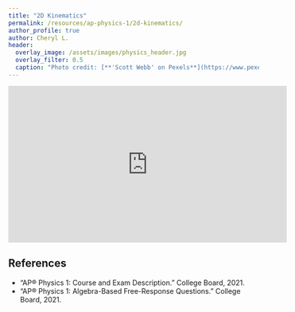 ```yaml
---
title: "2D Kinematics"
permalink: /resources/ap-physics-1/2d-kinematics/
author_profile: true
author: Cheryl L.
header:
  overlay_image: /assets/images/physics_header.jpg
  overlay_filter: 0.5
  caption: "Photo credit: [**'Scott Webb' on Pexels**](https://www.pexels.com/photo/people-riding-carousel-in-park-136412/)"
---
```

<iframe width="560"  height="315"  src="https://ncvps.yuja.com/V/Video?v=4130307&node=14111071&a=1067447693&preload=false" frameborder="0" webkitallowfullscreen mozallowfullscreen allowfullscreen loading="lazy"></iframe>


## References
- “AP® Physics 1: Course and Exam Description.” College Board, 2021. 
- “AP® Physics 1: Algebra-Based Free-Response Questions.” College Board, 2021.